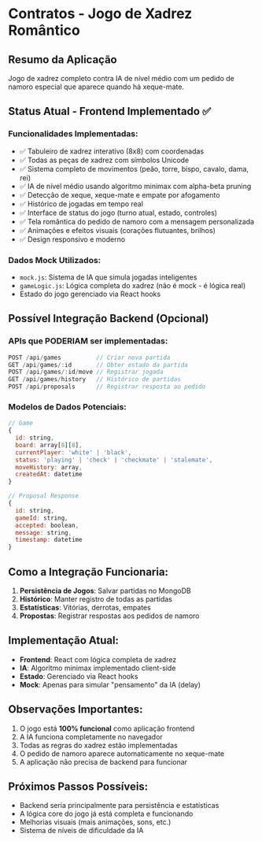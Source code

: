 # Contratos - Jogo de Xadrez Romântico

## Resumo da Aplicação
Jogo de xadrez completo contra IA de nível médio com um pedido de namoro especial que aparece quando há xeque-mate.

## Status Atual - Frontend Implementado ✅

### Funcionalidades Implementadas:
- ✅ Tabuleiro de xadrez interativo (8x8) com coordenadas
- ✅ Todas as peças de xadrez com símbolos Unicode
- ✅ Sistema completo de movimentos (peão, torre, bispo, cavalo, dama, rei)
- ✅ IA de nível médio usando algoritmo minimax com alpha-beta pruning
- ✅ Detecção de xeque, xeque-mate e empate por afogamento
- ✅ Histórico de jogadas em tempo real
- ✅ Interface de status do jogo (turno atual, estado, controles)
- ✅ Tela romântica do pedido de namoro com a mensagem personalizada
- ✅ Animações e efeitos visuais (corações flutuantes, brilhos)
- ✅ Design responsivo e moderno

### Dados Mock Utilizados:
- `mock.js`: Sistema de IA que simula jogadas inteligentes
- `gameLogic.js`: Lógica completa do xadrez (não é mock - é lógica real)
- Estado do jogo gerenciado via React hooks

## Possível Integração Backend (Opcional)

### APIs que PODERIAM ser implementadas:
```javascript
POST /api/games          // Criar nova partida
GET /api/games/:id       // Obter estado da partida  
POST /api/games/:id/move // Registrar jogada
GET /api/games/history   // Histórico de partidas
POST /api/proposals      // Registrar resposta ao pedido
```

### Modelos de Dados Potenciais:
```javascript
// Game
{
  id: string,
  board: array[8][8],
  currentPlayer: 'white' | 'black',
  status: 'playing' | 'check' | 'checkmate' | 'stalemate',
  moveHistory: array,
  createdAt: datetime
}

// Proposal Response  
{
  id: string,
  gameId: string,
  accepted: boolean,
  message: string,
  timestamp: datetime
}
```

## Como a Integração Funcionaria:

1. **Persistência de Jogos**: Salvar partidas no MongoDB
2. **Histórico**: Manter registro de todas as partidas
3. **Estatísticas**: Vitórias, derrotas, empates
4. **Propostas**: Registrar respostas aos pedidos de namoro

## Implementação Atual:
- **Frontend**: React com lógica completa de xadrez
- **IA**: Algoritmo minimax implementado client-side
- **Estado**: Gerenciado via React hooks
- **Mock**: Apenas para simular "pensamento" da IA (delay)

## Observações Importantes:
1. O jogo está **100% funcional** como aplicação frontend
2. A IA funciona completamente no navegador
3. Todas as regras do xadrez estão implementadas
4. O pedido de namoro aparece automaticamente no xeque-mate
5. A aplicação não precisa de backend para funcionar

## Próximos Passos Possíveis:
- Backend seria principalmente para persistência e estatísticas
- A lógica core do jogo já está completa e funcionando
- Melhorias visuais (mais animações, sons, etc.)
- Sistema de níveis de dificuldade da IA